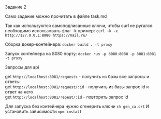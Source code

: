 Задание 2

Само задание можно прочитать в файле task.md

Так как используются самоподписанные ключи, чтобы curl не ругался необходимо использовать флаг -k пример:
`curl -k -x http://127.0.0.1:8080 https://mail.ru/`

Сборка докер-контейнера:
`docker build . -t proxy`

Запуск контейнера на 8080 порту:
`docker run -p 8080:8080 -p 8081:8081 -t proxy`


Запросы для api

get `http://localhost:8081/requests` - получить из базы все запросы и ответы  
get `http://localhost:8081/request/:id` - получить из базы запрос id и ответ на него  
get `http://localhost:8081/repeat/:id` - повторить запрос id



Для запуска без контейнера нужно сгенерить ключи 
`sh gen_ca.crt`
И установить зависимости 
`npm install`